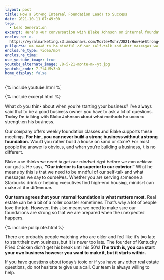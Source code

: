 ```yaml
---
layout: post
title: How a Strong Internal Foundation Leads to Success
date: 2021-10-11 07:49:00
tags:
  - Lead Generation
excerpt: Here’s our conversation with Blake Johnson on internal foundations.
enclosure: >-
  https://vyralmarketing.s3.amazonaws.com/Monte+Mohr/2021/How+a+Strong+Internal+Foundation+Leads+to+Success.mp4
pullquote: We need to be mindful of our self-talk and what messages we say to ourselves.
enclosure_type: video/mp4
enclosure_time:
use_youtube_image: true
youtube_alternate_image: /8-5-21-monte-m--yt.jpg
youtube_code: 7-7i4UMs3hQ
home_display: false
---
```

{% include youtube.html %}

{% include excerpt.html %}

What do you think about when you’re starting your business? I’ve always said that to be a good business owner, you have to ask a lot of questions. Today I’m talking with Blake Johnson about what methods he uses to strengthen his business.&nbsp;

Our company offers weekly foundation classes and Blake supports these meetings. **For him, you can never build a strong business without a strong foundation.** Would you rather build a house on sand or stone? For most people the answer is obvious, and when you’re building a business, it is no different.&nbsp;

Blake also thinks we need to get our mindset right before we can achieve our goals. He says, **“Our interior is far superior to our exterior.”** What he means by this is that we need to be mindful of our self-talk and what messages we say to ourselves. Whether you are serving someone a Starbucks drink or helping executives find high-end housing, mindset can make all the difference.&nbsp;

**Our team agrees that your internal foundation is what matters most.** Real estate can be a bit of a roller coaster sometimes. That’s why a lot of people love the job. However, this also means we need to make sure our foundations are strong so that we are prepared when the unexpected happens.

{% include pullquote.html %}

There are probably people watching who are older and feel like it’s too late to start their own business, but it is never too late. The founder of Kentucky Fried Chicken didn’t get his break until his 50’s\! **The truth is, you can start your own business however you want to make it, but it starts within.&nbsp;**

If you have questions about today’s topic or if you have any other real estate questions, do not hesitate to give us a call. Our team is always willing to help.
